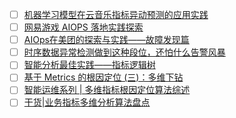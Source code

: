 - [ ] [机器学习模型在云音乐指标异动预测的应用实践](https://mp.weixin.qq.com/s/UujaQnX7BA2pRNYL6nWgiQ)
- [ ] [网易游戏 AIOPS 落地实践探索](https://mp.weixin.qq.com/s/07JlCkNyzfppRrm3ZCQBWw)
- [ ] [AIOps在美团的探索与实践——故障发现篇](https://mp.weixin.qq.com/s/AjE7uP7ApVPyL_HdQDkk5g)
- [ ] [时序数据异常检测做到这种段位，还怕什么告警风暴](https://mp.weixin.qq.com/s/SOF72m-FSBIiGaktoBOeGQ)
- [ ] [智能分析最佳实践——指标逻辑树](https://mp.weixin.qq.com/s/ZbSdzHuKz1cR-qS0gAwOYg)
- [ ] [基于 Metrics 的根因定位 (三)：多维下钻](https://mp.weixin.qq.com/s/EDv8h_EAQRNOoYQagjwuJw)
- [ ] [智能运维系列 | 多维指标根因定位算法综述](https://mp.weixin.qq.com/s/o0RAC8nRTDTPeZWhajuP9w)
- [ ] [干货|业务指标多维分析算法盘点](https://mp.weixin.qq.com/s/q9JHVqaV8Bn8qUo8zbtswQ)
